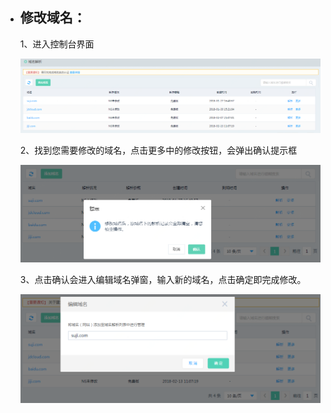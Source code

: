 - ## **修改域名：**

   

  1、进入控制台界面

  ![img](https://github.com/jdcloudcom/cn/blob/edit/image/dns-img/modify-domain-name1.png)

   

  2、找到您需要修改的域名，点击更多中的修改按钮，会弹出确认提示框

  ![img](https://github.com/jdcloudcom/cn/blob/edit/image/dns-img/modify-domain-name2.png)

  3、点击确认会进入编辑域名弹窗，输入新的域名，点击确定即完成修改。

  ![img](https://github.com/jdcloudcom/cn/blob/edit/image/dns-img/modify-domain-name3.png)

   
